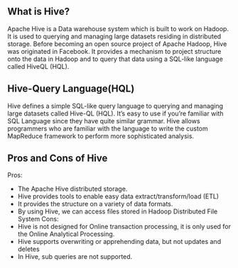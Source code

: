 ## What is Hive?
Apache Hive is a Data warehouse system which is built to work on Hadoop. It is used to querying and managing large datasets residing in distributed storage. Before becoming an open source project of Apache Hadoop, Hive was originated in Facebook. It provides a mechanism to project structure onto the data in Hadoop and to query that data using a SQL-like language called HiveQL (HQL).

## Hive-Query Language(HQL)
Hive defines a simple SQL-like query language to querying and managing large datasets called Hive-QL (HQL). It’s easy to use if you’re familiar with SQL Language since they have quite similar grammar. Hive allows programmers who are familiar with the language to write the custom MapReduce framework to perform more sophisticated analysis.


## Pros and Cons of Hive
Pros:
- The Apache Hive distributed storage.
- Hive provides tools to enable easy data extract/transform/load (ETL)
- It provides the structure on a variety of data formats.
- By using Hive, we can access files stored in Hadoop Distributed File System 
Cons:
- Hive is not designed for Online transaction processing, it is only used for the Online Analytical Processing.
- Hive supports overwriting or apprehending data, but not updates and deletes
- In Hive, sub queries are not supported.



